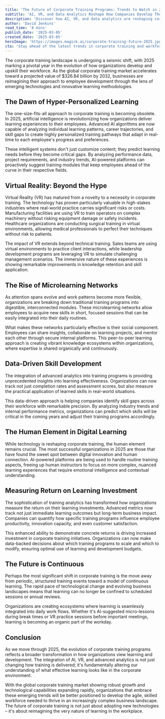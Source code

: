 ```yaml
---
title: 'The Future of Corporate Training Programs: Trends to Watch in 2025'
subtitle: 'AI, VR, and Data Analytics Reshape How Companies Develop Their Workforce'
description: 'Discover how AI, VR, and data analytics are reshaping corporate training in 2025, revolutionizing the way companies develop and upskill their workforce. Learn about key trends like hyper-personalized learning and microlearning networks that are set to redefine employee development.'
author: 'David Jenkins'
read_time: '8 mins'
publish_date: '2025-03-05'
created_date: '2025-03-05'
heroImage: 'https://images.magick.ai/corporate-training-future-2025.jpg'
cta: 'Stay ahead of the latest trends in corporate training and workforce development. Follow us on LinkedIn for regular insights, expert analysis, and innovative solutions that are shaping the future of workplace learning.'
---
```


The corporate training landscape is undergoing a seismic shift, with 2025 marking a pivotal year in the evolution of how organizations develop and upskill their workforce. As the global corporate training market accelerates toward a projected value of $326.84 billion by 2032, businesses are reimagining their approach to employee development through the lens of emerging technologies and innovative learning methodologies.

## The Dawn of Hyper-Personalized Learning

The one-size-fits-all approach to corporate training is becoming obsolete. In 2025, artificial intelligence is revolutionizing how organizations deliver learning experiences to their employees. Advanced AI algorithms are now capable of analyzing individual learning patterns, career trajectories, and skill gaps to create highly personalized training pathways that adapt in real-time to each employee's progress and preferences.

These intelligent systems don't just customize content; they predict learning needs before they become critical gaps. By analyzing performance data, project requirements, and industry trends, AI-powered platforms can proactively suggest training modules that keep employees ahead of the curve in their respective fields.

## Virtual Reality: Beyond the Hype

Virtual Reality (VR) has matured from a novelty to a necessity in corporate training. The technology has proven particularly valuable in high-stakes industries where real-world practice carries significant risks or costs. Manufacturing facilities are using VR to train operators on complex machinery without risking equipment damage or safety incidents. Healthcare organizations are conducting surgical training in virtual environments, allowing medical professionals to perfect their techniques without risk to patients.

The impact of VR extends beyond technical training. Sales teams are using virtual environments to practice client interactions, while leadership development programs are leveraging VR to simulate challenging management scenarios. The immersive nature of these experiences is showing remarkable improvements in knowledge retention and skill application.

## The Rise of Microlearning Networks

As attention spans evolve and work patterns become more flexible, organizations are breaking down traditional training programs into digestible, interconnected modules. These microlearning networks allow employees to acquire new skills in short, focused sessions that can be easily integrated into their daily routines.

What makes these networks particularly effective is their social component. Employees can share insights, collaborate on learning projects, and mentor each other through secure internal platforms. This peer-to-peer learning approach is creating vibrant knowledge ecosystems within organizations, where expertise is shared organically and continuously.

## Data-Driven Skill Development

The integration of advanced analytics into training programs is providing unprecedented insights into learning effectiveness. Organizations can now track not just completion rates and assessment scores, but also measure the practical application of learned skills in real-world situations.

This data-driven approach is helping companies identify skill gaps across their workforce with remarkable precision. By analyzing industry trends and internal performance metrics, organizations can predict which skills will be critical in the coming years and adjust their training programs accordingly.

## The Human Element in Digital Learning

While technology is reshaping corporate training, the human element remains crucial. The most successful organizations in 2025 are those that have found the sweet spot between digital innovation and human connection. AI-powered platforms are being used to handle routine training aspects, freeing up human instructors to focus on more complex, nuanced learning experiences that require emotional intelligence and contextual understanding.

## Measuring Return on Learning Investment

The sophistication of training analytics has transformed how organizations measure the return on their learning investments. Advanced metrics now track not just immediate learning outcomes but long-term business impact. Companies can quantify how specific training programs influence employee productivity, innovation capacity, and even customer satisfaction.

This enhanced ability to demonstrate concrete returns is driving increased investment in corporate training initiatives. Organizations can now make data-backed decisions about which training programs to scale and which to modify, ensuring optimal use of learning and development budgets.

## The Future is Continuous

Perhaps the most significant shift in corporate training is the move away from periodic, structured training events toward a model of continuous learning. The rapid pace of technological change and evolving business landscapes means that learning can no longer be confined to scheduled sessions or annual reviews.

Organizations are creating ecosystems where learning is seamlessly integrated into daily work flows. Whether it's AI-suggested micro-lessons during break times or VR practice sessions before important meetings, learning is becoming an organic part of the workday.

## Conclusion

As we move through 2025, the evolution of corporate training programs reflects a broader transformation in how organizations view learning and development. The integration of AI, VR, and advanced analytics is not just changing how training is delivered; it's fundamentally altering our understanding of what effective learning looks like in the corporate environment.

With the global corporate training market showing robust growth and technological capabilities expanding rapidly, organizations that embrace these emerging trends will be better positioned to develop the agile, skilled workforce needed to thrive in an increasingly complex business landscape. The future of corporate training is not just about adopting new technologies – it's about reimagining the very nature of learning in the workplace.